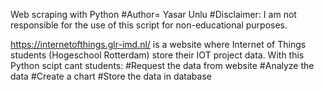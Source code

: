 
Web scraping with Python 
#Author= Yasar Unlu
#Disclaimer: I am not responsible for the use of this script for non-educational purposes.

https://internetofthings.glr-imd.nl/ is a website where Internet of Things students (Hogeschool Rotterdam) store their IOT project data. With this Python scipt cant students:
 #Request the data from website
 #Analyze the data
 #Create a chart
 #Store the  data in database
 

 
 
 
 
 
